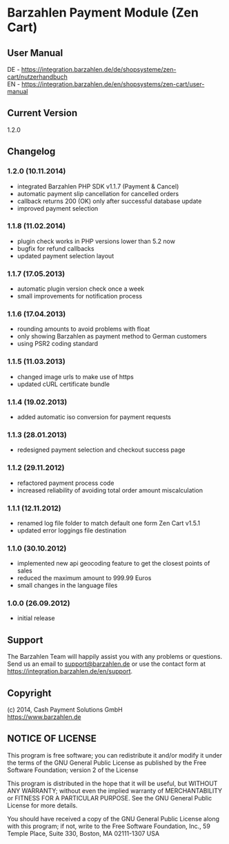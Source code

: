 # Barzahlen Payment Module (Zen Cart)

## User Manual
DE - https://integration.barzahlen.de/de/shopsysteme/zen-cart/nutzerhandbuch  
EN - https://integration.barzahlen.de/en/shopsystems/zen-cart/user-manual

## Current Version
1.2.0

## Changelog

### 1.2.0 (10.11.2014)
* integrated Barzahlen PHP SDK v1.1.7 (Payment & Cancel)
* automatic payment slip cancellation for cancelled orders
* callback returns 200 (OK) only after successful database update
* improved payment selection

### 1.1.8 (11.02.2014)
* plugin check works in PHP versions lower than 5.2 now
* bugfix for refund callbacks
* updated payment selection layout

### 1.1.7 (17.05.2013)
* automatic plugin version check once a week
* small improvements for notification process

### 1.1.6 (17.04.2013)
* rounding amounts to avoid problems with float
* only showing Barzahlen as payment method to German customers
* using PSR2 coding standard

### 1.1.5 (11.03.2013)
* changed image urls to make use of https
* updated cURL certificate bundle

### 1.1.4 (19.02.2013)
* added automatic iso conversion for payment requests

### 1.1.3 (28.01.2013)
* redesigned payment selection and checkout success page

### 1.1.2 (29.11.2012)
* refactored payment process code
* increased reliability of avoiding total order amount miscalculation

### 1.1.1 (12.11.2012)
* renamed log file folder to match default one form Zen Cart v1.5.1
* updated error loggings file destination

### 1.1.0 (30.10.2012)
* implemented new api geocoding feature to get the closest points of sales
* reduced the maximum amount to 999.99 Euros
* small changes in the language files

### 1.0.0 (26.09.2012)
* initial release

## Support
The Barzahlen Team will happily assist you with any problems or questions. Send us an email to support@barzahlen.de or use the contact form at https://integration.barzahlen.de/en/support.

## Copyright
(c) 2014, Cash Payment Solutions GmbH  
https://www.barzahlen.de

## NOTICE OF LICENSE
This program is free software; you can redistribute it and/or modify it under the terms of the GNU General Public License as published by the Free Software Foundation; version 2 of the License

This program is distributed in the hope that it will be useful, but WITHOUT ANY WARRANTY; without even the implied warranty of MERCHANTABILITY or FITNESS FOR A PARTICULAR PURPOSE. See the GNU General Public License for more details.

You should have received a copy of the GNU General Public License along with this program; if not, write to the Free Software Foundation, Inc., 59 Temple Place, Suite 330, Boston, MA 02111-1307 USA